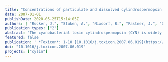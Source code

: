 ```yaml
---
title: "Concentrations of particulate and dissolved cylindrospermopsin in 21 Aphanizomenon-dominated temperate lakes"
date: 2007-01-01
publishDate: 2020-05-25T15:14:05Z
authors: [ "Rücker, J.", "Stüken, A.", "Nixdorf, B.", "Fastner, J.", "Chorus, I.", "Wiedner, C." ]
publication_types: ["2"]
abstract: "The cyanobacterial toxin cylindrospermopsin (CYN) is widely distributed in German lakes, but volumetric data for risk assessment are lacking and it is unclear which cyanobacterial species produce CYN in Europe. We therefore analyzed CYN concentration and cyanobacterial composition of 21 German lakes in 2005. CYN was detected in 19 lakes (102 of 115 samples). In total, 45 samples contained particulate CYN only, and 57 contained both dissolved and particulate CYN. The concentrations were 0.002–0.484 mgL-1 for particulate CYN and 0.08–11.75 mgL-1 for dissolved CYN with a maximum of 12.1 mgL-1 total CYN. A drinking-water guideline value of 1 mgL-1 proposed by Humpage and Falconer [2003. Oral toxicity of the cyanobacterial toxin CYN in male Swiss albino mice: determination of no observed adverse effect level for deriving a drinking water guideline value. Environ. Toxicol. 18, 94–103] was exceeded in 18 samples from eight lakes due to high concentrations of dissolved CYN. CYN occurrence in the German lakes could not be ascribed to the three known CYN-producing species Cylindrospermopsis raciborskii, Anabaena bergii and Aphanizomenon flos-aquae, which were detected in some lakes in low abundances. The highest correlation coefficients were observed between particulate CYN and the native Aphanizomenon gracile. It occurred in 98 CYN-positive samples, was the most abundant Nostocales and was the only Nostocales in five samples. This indicates that A. gracile is a potential CYN producer in German lakes."
featured: false
publication: ' *Toxicon*: 1-10 [10.1016/j.toxicon.2007.06.019](https://doi.org/10.1016/j.toxicon.2007.06.019)'
doi: "10.1016/j.toxicon.2007.06.019"
projects: ["cylin"]
---
```



